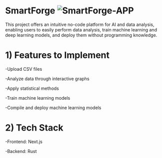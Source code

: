# SmartForge ![SmartForge-APP](https://github.com/user-attachments/assets/9daa99e6-a400-4032-864a-d76c6548681e)


This project offers an intuitive no-code platform for AI and data analysis, enabling users to easily perform data analysis, train machine learning and deep learning models, and deploy them without programming knowledge.


# 1) Features to Implement

-Upload CSV files

-Analyze data through interactive graphs

-Apply statistical methods

-Train machine learning models

-Compile and deploy machine learning models



# 2) Tech Stack

-Frontend: Next.js

-Backend: Rust


